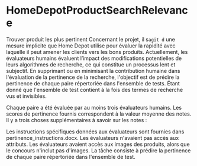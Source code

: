 # HomeDepotProductSearchRelevance
Trouver produit les plus pertinent
Concernant le projet, il s`agit d` une mesure implicite que Home Depot utilise pour évaluer la rapidité avec laquelle il peut amener les clients vers les bons produits. Actuellement, les évaluateurs humains évaluent l’impact des modifications potentielles de leurs algorithmes de recherche, ce qui constitue un processus lent et subjectif. En supprimant ou en minimisant la contribution humaine dans l'évaluation de la pertinence de la recherche, l'objectif est de prédire la pertinence de chaque paire répertoriée dans l'ensemble de tests. Étant donné que l'ensemble de test contient à la fois des termes de recherche vus et invisibles.

Chaque paire a été évaluée par au moins trois évaluateurs humains. Les scores de pertinence fournis correspondent à la valeur moyenne des notes. 
Il y a trois choses supplémentaires à savoir sur les notes :

Les instructions spécifiques données aux évaluateurs sont fournies dans pertinence_instructions.docx.
Les évaluateurs n'avaient pas accès aux attributs.
Les évaluateurs avaient accès aux images des produits, alors que le concours n'inclut pas d'images.
La tâche consiste à prédire la pertinence de chaque paire répertoriée dans l'ensemble de test.
